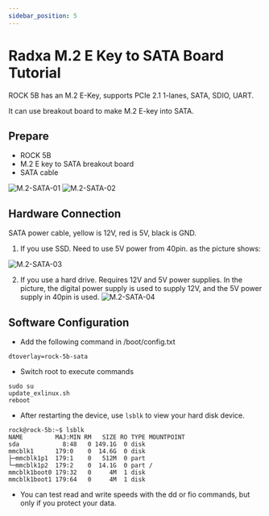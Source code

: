 ```yaml
---
sidebar_position: 5
---
```


# Radxa M.2 E Key to SATA Board Tutorial

ROCK 5B has an M.2 E-Key, supports PCIe 2.1 1-lanes, SATA, SDIO, UART.

It can use breakout board to make M.2 E-key into SATA.

## Prepare

- ROCK 5B
- M.2 E key to SATA breakout board
- SATA cable

![M.2-SATA-01](/zh/img/rock5b/m2-sata-01.webp)
![M.2-SATA-02](/zh/img/rock5b/m2-sata-02.webp)

## Hardware Connection

SATA power cable, yellow is 12V, red is 5V, black is GND.

1. If you use SSD. Need to use 5V power from 40pin. as the picture shows:

![M.2-SATA-03](/zh/img/rock5b/m2-sata-03.webp)

2. If you use a hard drive. Requires 12V and 5V power supplies. In the picture, the digital power supply is used to supply 12V, and the 5V power supply in 40pin is used.
   ![M.2-SATA-04](/zh/img/rock5b/m2-sata-04.webp)

## Software Configuration

- Add the following command in /boot/config.txt

```
dtoverlay=rock-5b-sata
```

- Switch root to execute commands

```
sudo su
update_exlinux.sh
reboot
```

- After restarting the device, use `lsblk` to view your hard disk device.

```
rock@rock-5b:~$ lsblk
NAME         MAJ:MIN RM   SIZE RO TYPE MOUNTPOINT
sda            8:48   0 149.1G  0 disk
mmcblk1      179:0    0  14.6G  0 disk
├─mmcblk1p1  179:1    0   512M  0 part
└─mmcblk1p2  179:2    0  14.1G  0 part /
mmcblk1boot0 179:32   0     4M  1 disk
mmcblk1boot1 179:64   0     4M  1 disk
```

- You can test read and write speeds with the dd or fio commands, but only if you protect your data.

